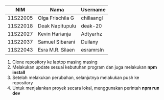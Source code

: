 | NIM       | Nama               | Username    |
|-----------|--------------------|-------------|
| 11S22005  | Olga Frischila G   | chillaangl  |
| 11S22018  | Deak Napitupulu    | deak-20     |
| 11S22027  | Kevin Harianja     | Adtyarhz    |
| 11S22037  | Samuel Sibarani    | Duilany     |
| 11S22043  | Esra M.R. Silaen   | esramrsln   |




1. Clone repository ke laptop masing masing
2. Melakukan update sesuai  kebutuhan program dan juga melakukan **npm install**
3. Setelah melakukan perubahan, selanjutnya melakukan push ke repository
4. Untuk menjalankan proyek secara lokal, menggunakan perintah **npm run dev**
